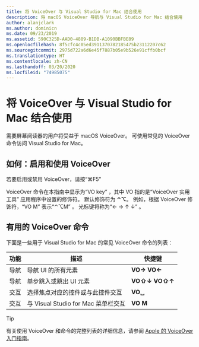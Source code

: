 ```yaml
---
title: 将 VoiceOver 与 Visual Studio for Mac 结合使用
description: 将 macOS VoiceOver 导航与 Visual Studio for Mac 结合使用
author: alanjclark
ms.author: dominicn
ms.date: 09/23/2019
ms.assetid: 590C325D-AAD0-4889-B1DB-A1090BBFBE89
ms.openlocfilehash: 8f5cfc4c05ed3911370782185475b23112207c62
ms.sourcegitcommit: 2975d722a6d6e45f7887b05e9b526e91cffb0bcf
ms.translationtype: HT
ms.contentlocale: zh-CN
ms.lasthandoff: 03/20/2020
ms.locfileid: "74985075"
---
```

# <a name="using-voiceover-with-visual-studio-for-mac"></a>将 VoiceOver 与 Visual Studio for Mac 结合使用

需要屏幕阅读器的用户将受益于 macOS VoiceOver。 可使用常见的 VoiceOver 命令访问 Visual Studio for Mac。

## <a name="how-to-enable-and-use-voiceover"></a>如何：启用和使用 VoiceOver

若要启用或禁用 VoiceOver，请按“&#8984;F5” 

VoiceOver 命令在本指南中显示为“VO key”  ，其中 VO  指的是“VoiceOver 实用工具”  应用程序中设置的修饰符。 默认修饰符为 **⌃⌥**。 例如，根据 VoiceOver 修饰符，“VO M”  表示“⌃⌥M”  。 光标键将称为“← → ↑ ↓”  。

## <a name="useful-voiceover-commands"></a>有用的 VoiceOver 命令

下面是一些用于 Visual Studio for Mac 的常见 VoiceOver 命令的列表：

|功能|描述|快捷键|
|-------|-----------|--------|
|导航|导航 UI 的所有元素|**VO→** **VO←**|
|导航|单步跳入或跳出 UI 元素|**VO⇧↓** **VO⇧↑**|
|交互|选择焦点对应的控件或与此控件交互|**VO␣**|
|交互|与 Visual Studio for Mac 菜单栏交互|**VO M**|

> [!TIP]
> 有关使用 VoiceOver 和命令的完整列表的详细信息，请参阅 [Apple 的 VoiceOver 入门指南](https://support.apple.com/en-us/guide/voiceover-guide/welcome/web)。